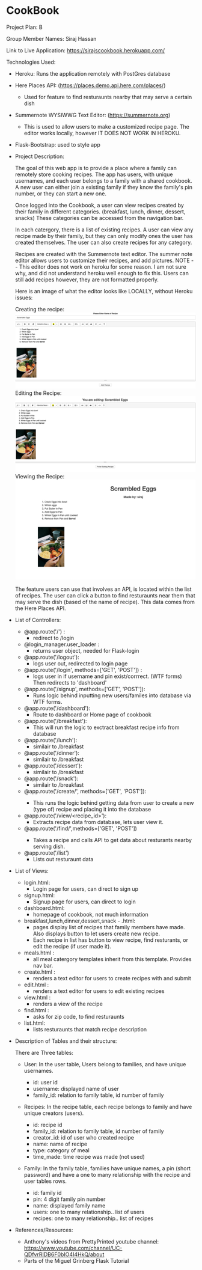 # CookBook

Project Plan: B

Group Member Names: Siraj Hassan

Link to Live Application: https://sirajscookbook.herokuapp.com/

Technologies Used:
  - Heroku: Runs the application remotely with PostGres database
  - Here Places API: (https://places.demo.api.here.com/places/)
    - Used for feature to find resturaunts nearby that may serve a certain dish
  - Summernote WYSIWWG Text Editor: (https://summernote.org)
    - This is used to allow users to make a customized recipe page.
      The editor works locally, however IT DOES NOT WORK IN HEROKU.
      
  - Flask-Bootstrap: used to style app
  
  - Project Description:
  
      The goal of this web app is to provide a place where a family can remotely store cooking recipes.
      The app has users, with unique usernames, and each user belongs to a family with a shared cookbook.
      A new user can either join a existing family if they know the family's pin number, or they can start 
      a new one. 

      Once logged into the Cookbook, a user can view recipes created by their family in different categories. 
      (breakfast, lunch, dinner, dessert, snacks) These categories can be accessed from the navigation bar.
      
      In each catergory, there is a list of existing recipes. A user can view any recipe made by their family,
      but they can only modify ones the user has created themselves. The user can also create recipes for 
      any category. 
 
      Recipes are created with the Summernote text editor. The summer note editor allows users to customize their recipes,
      and add pictures. NOTE -- This editor does not work on heroku for some reason. I am not sure why, and did not understand 
      heroku well enough to fix this. Users can still add recipes however, they are not formatted properly. 
      
      Here is an image of what the editor looks like LOCALLY, without Heroku issues:
      
      Creating the recipe:
      ![alt text](https://github.com/SirajHassan/CookBook/blob/master/images/eggs2.png)
      Editing the Recipe:
      ![alt text](https://github.com/SirajHassan/CookBook/blob/master/images/eggs1.png)
      Viewing the Recipe:
      ![alt text](https://github.com/SirajHassan/CookBook/blob/master/images/eggs3.png)
      
      
      
      The feature users can use that involves an API, is located within the list of recipes. The user can click a button to 
      find resturaunts near them that may serve the dish (based of the name of recipe). This data comes from the Here Places
      API. 
      
      
    
    

  
  - List of Controllers:
  
    - @app.route('/') :
      - redirect to /login
    - @login_manager.user_loader : 
      - returns user object, needed for Flask-login
    - @app.route('/logout'): 
      - logs user out, redirected to login page
    - @app.route('/login', methods=['GET', 'POST']) : 
      - logs user in if username and pin exist/corrrect. (WTF forms) Then redirects to 'dashboard'
    - @app.route('/signup', methods=['GET', 'POST']):
      - Runs logic behind inputting new users/familes into database via WTF forms.
    - @app.route('/dashboard'):
      - Route to dashboard or Home page of cookbook
    - @app.route('/breakfast'):
      - This will run the logic to exctract breakfast recipe info from database
    - @app.route('/lunch'):
      - similair to /breakfast
    - @app.route('/dinner'):
      - similair to /breakfast
    - @app.route('/dessert'):
      - similair to /breakfast
    - @app.route('/snack'):
      - similair to /breakfast
    - @app.route('/create/<type>', methods=['GET', 'POST']):
      - This runs the logic behind getting data from user 
        to create a new (type of) recipe and placing it into the database
    - @app.route('/view/<recipe_id>'):
      - Extracts recipe data from database, lets user view it.
    - @app.route('/find/<recipe>',methods=['GET', 'POST'])
      - Takes a recipe and calls API to get data about resturants
        nearby serving dish.
    - @app.route('/list')
      - Lists out resturaunt data
    
  - List of Views: 
    - login.html:
      - Login page for users, can direct to sign up
    - signup.html:
      - Signup page for users, can direct to login
    - dashboard.html:
      - homepage of cookbook, not much information
    - breakfast,lunch,dinner,dessert,snack - .html:
      - pages display list of recipes that family members have made.
        Also displays button to let users create new recipe.
      - Each recipe in list has button to view recipe, find resturants,
        or edit the recipe (if user made it).
    - meals.html :
      - all meal catergory templates inherit from this template.
        Provides nav bar. 
    - create.html :
      - renders a text editor for users to create recipes with and submit
    - edit.html :
      - renders a text editor for users to edit existing recipes 
    - view.html :
      - renders a view of the recipe
    - find.html : 
      - asks for zip code, to find resturaunts
    - list.html:
      - lists resturaunts that match recipe description
    
    
  - Description of Tables and their structure:
  
    There are Three tables:
    
    
    - User:
      In the user table, Users belong to families, and have unique usernames.
    
      - id: user id
      - username: displayed name of user
      - family_id: relation to family table, id number of family 
      
    - Recipes:
      In the recipe table, each recipe belongs to family and have unique creators (users).
      - id: recipe id
      - family_id: relation to family table, id number of family
      - creator_id: id of user who created recipe
      - name: name of recipe
      - type: category of meal
      - time_made: time recipe was made (not used)
      
    - Family: 
      In the family table, families have unique names, a pin (short password) and
      have a one to many relationship with the recipe and user tables rows. 
      - id: family id
      - pin: 4 digit family pin number
      - name: displayed family name
      - users: one to many relationship.. list of users
      - recipes: one to many relationship.. list of recipes
      
 
  - References/Resources:
    - Anthony's videos from PrettyPrinted youtube channel: https://www.youtube.com/channel/UC-QDfvrRIDB6F0bIO4I4HkQ/about
    - Parts of the Miguel Grinberg Flask Tutorial
  
 

  
  
